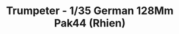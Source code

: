 ---
layout: product
title: "Trumpeter - 1/35 German 128Mm Pak44 (Rhien)"
price: "4500" 
desc: "N/A"
img_path: "/assets/img/TRU02312.jpg"
brand: "N/A"
available: false
special_offer: false
new: false
soon: false
cat: "010000"
subcat: "013400"
subsubcat: "0N/A"
sifra: "TRU02312"
popular: false
---